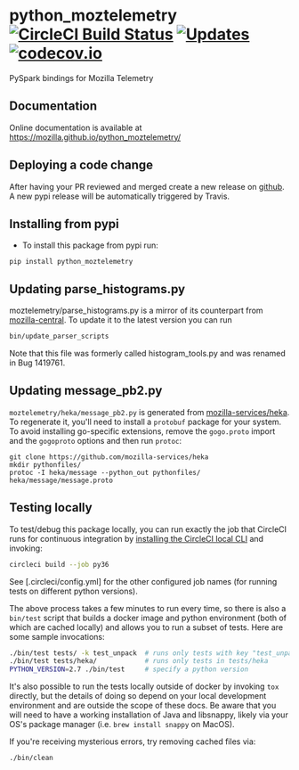 # python_moztelemetry [![CircleCI Build Status](https://circleci.com/gh/mozilla/python_moztelemetry/tree/master.svg?style=svg)](https://circleci.com/gh/mozilla/python_moztelemetry/tree/master) [![Updates](https://pyup.io/repos/github/mozilla/python_moztelemetry/shield.svg)](https://pyup.io/repos/github/mozilla/python_moztelemetry/) [![codecov.io](https://codecov.io/github/mozilla/python_moztelemetry/coverage.svg?branch=master)](https://codecov.io/github/mozilla/python_moztelemetry?branch=master)

PySpark bindings for Mozilla Telemetry

## Documentation

Online documentation is available at https://mozilla.github.io/python_moztelemetry/

## Deploying a code change
After having your PR reviewed and merged create a new release on [github](https://help.github.com/articles/creating-releases/).
A new pypi release will be automatically triggered by Travis.

## Installing from pypi
- To install this package from pypi run:
```
pip install python_moztelemetry
```

## Updating parse_histograms.py
moztelemetry/parse_histograms.py is a mirror of its counterpart from
[mozilla-central](https://hg.mozilla.org/mozilla-central/raw-file/tip/toolkit/components/telemetry/parse_histograms.py).
To update it to the latest version you can run
```bash
bin/update_parser_scripts
```
Note that this file was formerly called histogram_tools.py and was renamed in Bug 1419761.

## Updating message_pb2.py

`moztelemetry/heka/message_pb2.py` is generated from
[mozilla-services/heka](https://github.com/mozilla-services/heka/blob/dev/message/message.proto).
To regenerate it, you'll need to install a `protobuf` package for your system.
To avoid installing go-specific extensions, remove the `gogo.proto` import
and the `gogoproto` options and then run `protoc`:

```
git clone https://github.com/mozilla-services/heka
mkdir pythonfiles/
protoc -I heka/message --python_out pythonfiles/ heka/message/message.proto
```

## Testing locally

To test/debug this package locally, you can run exactly the job that
CircleCI runs for continuous integration by
[installing the CircleCI local CLI](https://circleci.com/docs/2.0/local-cli/#installing-the-circleci-local-cli-on-macos-and-linux-distros)
and invoking:

```bash
circleci build --job py36
```

See [.circleci/config.yml] for the other configured job names
(for running tests on different python versions).

The above process takes a few minutes to run every time, so there
is also a `bin/test` script that builds a docker image and
python environment (both of which are cached locally) and allows
you to run a subset of tests. Here are some sample invocations:

```bash
./bin/test tests/ -k test_unpack  # runs only tests with key "test_unpack"
./bin/test tests/heka/            # runs only tests in tests/heka
PYTHON_VERSION=2.7 ./bin/test     # specify a python version
```

It's also possible to run the tests locally outside of docker
by invoking `tox` directly, but the details of doing so depend
on your local development environment and are outside the scope
of these docs. Be aware that you will need to have a working
installation of Java and libsnappy, likely via your OS's package
manager (i.e. `brew install snappy` on MacOS).

If you're receiving mysterious errors, try removing cached files via:

    ./bin/clean
